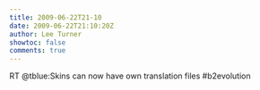 ```yaml
---
title: 2009-06-22T21-10
date: 2009-06-22T21:10:20Z
author: Lee Turner
showtoc: false
comments: true
---
```


RT @tblue:Skins can now have own translation files #b2evolution

